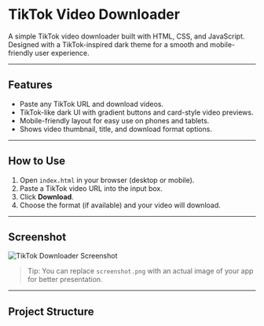 # TikTok Video Downloader

A simple TikTok video downloader built with HTML, CSS, and JavaScript. Designed with a TikTok-inspired dark theme for a smooth and mobile-friendly user experience.

---

## Features

- Paste any TikTok URL and download videos.
- TikTok-like dark UI with gradient buttons and card-style video previews.
- Mobile-friendly layout for easy use on phones and tablets.
- Shows video thumbnail, title, and download format options.

---

## How to Use

1. Open `index.html` in your browser (desktop or mobile).
2. Paste a TikTok video URL into the input box.
3. Click **Download**.
4. Choose the format (if available) and your video will download.


---

## Screenshot

![TikTok Downloader Screenshot](screenshot.png)

> Tip: You can replace `screenshot.png` with an actual image of your app for better presentation.

---

## Project Structure